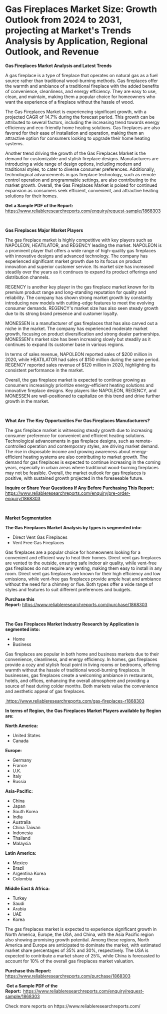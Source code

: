 <p><h1>Gas Fireplaces Market Size: Growth Outlook from 2024 to 2031, projecting at Market's Trends Analysis by Application, Regional Outlook, and Revenue</h1></p><p><strong>Gas Fireplaces Market Analysis and Latest Trends</strong></p>
<p><p>A gas fireplace is a type of fireplace that operates on natural gas as a fuel source rather than traditional wood-burning methods. Gas fireplaces offer the warmth and ambiance of a traditional fireplace with the added benefits of convenience, cleanliness, and energy efficiency. They are easy to use, clean, and maintain, making them a popular choice for homeowners who want the experience of a fireplace without the hassle of wood.</p><p>The Gas Fireplaces Market is experiencing significant growth, with a projected CAGR of 14.7% during the forecast period. This growth can be attributed to several factors, including the increasing trend towards energy efficiency and eco-friendly home heating solutions. Gas fireplaces are also favored for their ease of installation and operation, making them an attractive option for consumers looking to upgrade their home heating systems.</p><p>Another trend driving the growth of the Gas Fireplaces Market is the demand for customizable and stylish fireplace designs. Manufacturers are introducing a wide range of design options, including modern and traditional styles, to cater to diverse consumer preferences. Additionally, technological advancements in gas fireplace technology, such as remote control operation and programmable settings, are also contributing to the market growth. Overall, the Gas Fireplaces Market is poised for continued expansion as consumers seek efficient, convenient, and attractive heating solutions for their homes.</p></p>
<p><strong>Get a Sample PDF of the Report:&nbsp;</strong> <a href="https://www.reliableresearchreports.com/enquiry/request-sample/1868303">https://www.reliableresearchreports.com/enquiry/request-sample/1868303</a></p>
<p>&nbsp;</p>
<p><strong>Gas Fireplaces Major Market Players</strong></p>
<p><p>The gas fireplace market is highly competitive with key players such as NAPOLEON, HEATILATOR, and REGENCY leading the market. NAPOLEON is a prominent player that offers a wide range of high-quality gas fireplaces with innovative designs and advanced technology. The company has experienced significant market growth due to its focus on product innovation and superior customer service. Its market size has increased steadily over the years as it continues to expand its product offerings and distribution channels.</p><p>REGENCY is another key player in the gas fireplace market known for its premium product range and long-standing reputation for quality and reliability. The company has shown strong market growth by constantly introducing new models with cutting-edge features to meet the evolving consumer demands. REGENCY's market size has also seen steady growth due to its strong brand presence and customer loyalty.</p><p>MONESSEN is a manufacturer of gas fireplaces that has also carved out a niche in the market. The company has experienced moderate market growth, focusing on product diversification and strong dealer partnerships. MONESSEN's market size has been increasing slowly but steadily as it continues to expand its customer base in various regions.</p><p>In terms of sales revenue, NAPOLEON reported sales of $200 million in 2020, while HEATILATOR had sales of $150 million during the same period. REGENCY reported sales revenue of $120 million in 2020, highlighting its consistent performance in the market.</p><p>Overall, the gas fireplace market is expected to continue growing as consumers increasingly prioritize energy-efficient heating solutions and innovative fireplace designs. Key players like NAPOLEON, REGENCY, and MONESSEN are well-positioned to capitalize on this trend and drive further growth in the market.</p></p>
<p>&nbsp;</p>
<p><strong>What Are The Key Opportunities For Gas Fireplaces Manufacturers?</strong></p>
<p><p>The gas fireplace market is witnessing steady growth due to increasing consumer preference for convenient and efficient heating solutions. Technological advancements in gas fireplace designs, such as remote-controlled operation and contemporary styles, are driving market demand. The rise in disposable income and growing awareness about energy-efficient heating systems are also contributing to market growth. The demand for gas fireplaces is expected to continue increasing in the coming years, especially in urban areas where traditional wood-burning fireplaces may not be feasible. Overall, the market outlook for gas fireplaces is positive, with sustained growth projected in the foreseeable future.</p></p>
<p><strong>Inquire or Share Your Questions If Any Before Purchasing This Report:</strong> <a href="https://www.reliableresearchreports.com/enquiry/pre-order-enquiry/1868303">https://www.reliableresearchreports.com/enquiry/pre-order-enquiry/1868303</a></p>
<p>&nbsp;</p>
<p><strong>Market Segmentation</strong></p>
<p><strong>The Gas Fireplaces Market Analysis by types is segmented into:</strong></p>
<p><ul><li>Direct Vent Gas Fireplaces</li><li>Vent Free Gas Fireplaces</li></ul></p>
<p><p>Gas fireplaces are a popular choice for homeowners looking for a convenient and efficient way to heat their homes. Direct vent gas fireplaces are vented to the outside, ensuring safe indoor air quality, while vent-free gas fireplaces do not require any venting, making them easy to install in any room. Direct vent gas fireplaces are known for their high efficiency and low emissions, while vent-free gas fireplaces provide ample heat and ambiance without the need for a chimney or flue. Both types offer a wide range of styles and features to suit different preferences and budgets.</p></p>
<p><strong>Purchase this Report:&nbsp;</strong><a href="https://www.reliableresearchreports.com/purchase/1868303">https://www.reliableresearchreports.com/purchase/1868303</a></p>
<p>&nbsp;</p>
<p><strong>The Gas Fireplaces Market Industry Research by Application is segmented into:</strong></p>
<p><ul><li>Home</li><li>Business</li></ul></p>
<p><p>Gas fireplaces are popular in both home and business markets due to their convenience, cleanliness, and energy efficiency. In homes, gas fireplaces provide a cozy and stylish focal point in living rooms or bedrooms, offering warmth without the hassle of traditional wood-burning fireplaces. In businesses, gas fireplaces create a welcoming ambiance in restaurants, hotels, and offices, enhancing the overall atmosphere and providing a source of heat during colder months. Both markets value the convenience and aesthetic appeal of gas fireplaces.</p></p>
<p><a href="https://www.reliableresearchreports.com/gas-fireplaces-r1868303">&nbsp;https://www.reliableresearchreports.com/gas-fireplaces-r1868303</a></p>
<p><strong>In terms of Region, the Gas Fireplaces Market Players available by Region are:</strong></p>
<p>
    <p> <strong> North America: </strong>
        <ul>
            <li>United States</li>
            <li>Canada</li>
        </ul>
        </p> 
    <p> <strong> Europe: </strong>
        <ul>
            <li>Germany</li>
            <li>France</li>
            <li>U.K.</li>
            <li>Italy</li>
            <li>Russia</li>
        </ul>
        </p> 
    <p> <strong> Asia-Pacific: </strong>
        <ul>
            <li>China</li>
            <li>Japan</li>
            <li>South Korea</li>
            <li>India</li>
            <li>Australia</li>
            <li>China Taiwan</li>
            <li>Indonesia</li>
            <li>Thailand</li>
            <li>Malaysia</li>
        </ul>
        </p> 
    <p> <strong> Latin America: </strong>
        <ul>
            <li>Mexico</li>
            <li>Brazil</li>
            <li>Argentina Korea</li>
            <li>Colombia</li>
        </ul>
        </p> 
    <p> <strong> Middle East & Africa: </strong>
        <ul>
            <li>Turkey</li>
            <li>Saudi</li>
            <li>Arabia</li>
            <li>UAE</li>
            <li>Korea</li>
        </ul>
    </p>
    </p>
<p><p>The gas fireplaces market is expected to experience significant growth in North America, Europe, the USA, and China, with the Asia Pacific region also showing promising growth potential. Among these regions, North America and Europe are anticipated to dominate the market, with estimated market share percentages of 35% and 30%, respectively. The USA is expected to contribute a market share of 25%, while China is forecasted to account for 10% of the overall gas fireplaces market valuation.</p></p>
<p><strong>Purchase this Report: </strong><a href="https://www.reliableresearchreports.com/purchase/1868303">https://www.reliableresearchreports.com/purchase/1868303</a></p>
<p>&nbsp;<strong>Get a Sample PDF of the Report:&nbsp;&nbsp;</strong><a href="https://www.reliableresearchreports.com/enquiry/request-sample/1868303">https://www.reliableresearchreports.com/enquiry/request-sample/1868303</a></p>
<p><strong></strong></p>
<p>Check more reports on https://www.reliableresearchreports.com/</p>